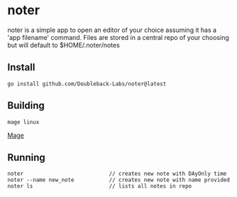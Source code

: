 # noter

noter is a simple app to open an editor of your choice assuming it has a 'app filename' command.
Files are stored in a central repo of your choosing but will default to $HOME/.noter/notes

## Install 
```
go install github.com/Doubleback-Labs/noter@latest
```

## Building
```
mage linux
```
[Mage](https://github.com/magefile/mage) 

##  Running 
```
noter                           // creates new note with DAyOnly time
noter --name new_note           // creates new note with name provided
noter ls                        // lists all notes in repo
```